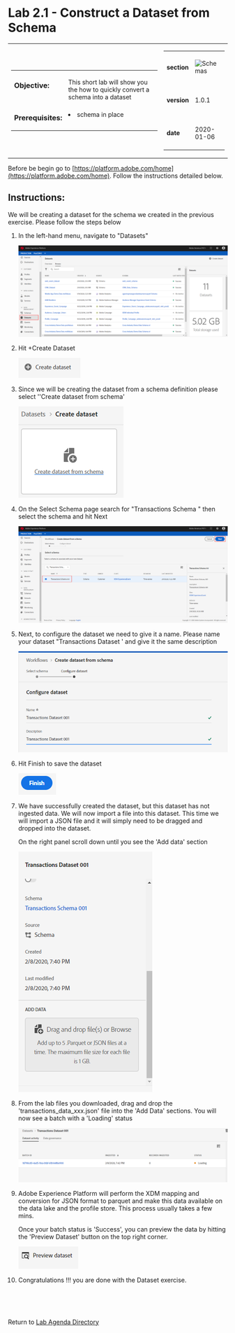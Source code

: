 Lab 2.1 - Construct a Dataset from Schema
==========
<table style="border-collapse: collapse; border: none;" class="tab" cellspacing="0" cellpadding="0">

<tr style="border: none;">

<div align="left">
<td width="600" style="border: none;">
<table>
<tbody valign="top">
      <tr width="500">
            <td valign="top"><h3>Objective:</h3></td>
            <td valign="top"><br>This short lab will show you the how to quickly convert a schema into a dataset
            </td>
     </tr>
     <tr width="500">
           <td valign="top"><h3>Prerequisites:</h3></td>
           <td valign="top"><br>
                            <li>schema in place
           </td>
     </tr>
</tbody>
</table>
</td>
</div>

<div align="right">
<td style="border: none;" valign="top">

<table>
<tbody valign="top">
      <tr>
            <td valign="middle" height="70"><b>section</b></td>
            <td valign="middle" height="70"><img src="https://github.com/adobe/AEP-Hands-on-Labs/blob/master/assets/images/left_hand_nav_menu_schemas.png?raw=true" alt="Schemas"></td>
      </tr>
      <tr>
            <td valign="middle" height="70"><b>version</b></td>
            <td valign="middle" height="70">1.0.1</td>
      </tr>
      <tr>
            <td valign="middle" height="70"><b>date</b></td>
            <td valign="middle" height="70">2020-01-06</td>
      </tr>
</tbody>
</table>
</td>
</div>

</tr>
</table>

Before be begin go to [https://platform.adobe.com/home](https://platform.adobe.com/home). Follow the instructions detailed below.

Instructions:
-----------------

We will be creating a dataset for the schema we created in the previous exercise. Please follow the steps below
1. In the left-hand menu, navigate to "Datasets"


      ![Demo](./images/datasetshome.png)
      
      
2. Hit +Create Dataset 


      ![Demo](./images/datasetcreate.png)
      
      
3. Since we will be creating the dataset from a schema definition please select ''Create dataset from schema'


      ![Demo](./images/datasetcreate2.png)
 
 
4. On the Select Schema page search for "Transactions Schema <your-assigned-number>" then select the schema and hit Next
      
      
      ![Demo](./images/datasetschema.png)
      
      
3. Next, to configure the dataset we need to give it a name. Please name your dataset "Transactions Dataset <your-assigned-number>' and give it the same description 
      
      
      ![Demo](./images/datasetname.png) 
 
 
4. Hit Finish to save the dataset
      
      
      ![Demo](./images/datasetfinish.png) 


5. We have successfully created the dataset, but this dataset has not ingested data. We will now import a file into this dataset. This time we will import a JSON file and it will simply need to be dragged and dropped into the dataset. 

    On the right panel scroll down until you see the 'Add data' section


    ![Demo](./images/datasetadddata.png) 


6. From the lab files you downloaded, drag and drop the 'transactions_data_xxx.json' file into the 'Add Data' sections. You will now see a batch with a 'Loading' status


    <!---
    ![Demo](./images/datasetbatch.png)
    --->

    <kbd><img src="./images/datasetbatch.png"  /></kdb>


7. Adobe Experience Platform will perform the XDM mapping and conversion for JSON format to parquet and make this data available on the data lake and the profile store. This process usually takes a few mins. 

    Once your batch status is 'Success', you can preview the data by hitting the 'Preview Dataset' button on the top right corner.


    ![Demo](./images/datasetpreview.png)


8. Congratulations !!! you are done with the Dataset exercise.


<br>
<br>
<br>

Return to [Lab Agenda Directory](https://github.com/adobe/AEP-Hands-on-Labs/blob/master/labs/travel/README.md#lab-agenda)



